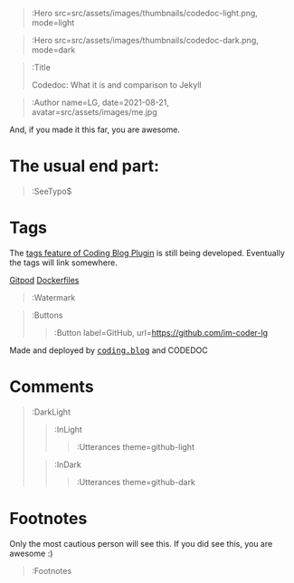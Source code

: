 > :Hero src=src/assets/images/thumbnails/codedoc-light.png,
>       mode=light

> :Hero src=src/assets/images/thumbnails/codedoc-dark.png,
>       mode=dark

> :Title
>
> Codedoc: What it is and comparison to Jekyll

> :Author name=LG,
>         date=2021-08-21,
>         avatar=src/assets/images/me.jpg



And, if you made it this far, you are awesome.
<!--Third revision-->
# The usual end part:

> :SeeTypo$

# Tags

The [tags feature of Coding Blog Plugin](https://connect-platform.github.io/coding-blog-plugin/tags) is still being developed.  Eventually the tags will link somewhere.

[Gitpod](:Tag) [Dockerfiles](:Tag)

> :Watermark

> :Buttons
> > :Button label=GitHub, url=https://github.com/im-coder-lg
>
<!-- > > :Button icon=true, label=code, url=https://gist.github.com/coder-lg/f82b7337ac76ed6d70c2bd8e8dd7600d -->

Made and deployed by [<kbd>coding.blog</kbd>](https://coding.blog/) and CODEDOC
# Comments

> :DarkLight
> > :InLight
> >
> > > :Utterances theme=github-light
>
> > :InDark
> >
> > > :Utterances theme=github-dark


# Footnotes

Only the most cautious person will see this. If you did see this, you are awesome :)

> :Footnotes